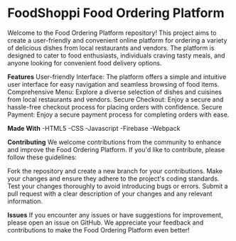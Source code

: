 # FoodShoppi Food Ordering Platform
Welcome to the Food Ordering Platform repository! This project aims to create a user-friendly and convenient online platform for ordering a variety of delicious dishes from local restaurants and vendors. The platform is designed to cater to food enthusiasts, individuals craving tasty meals, and anyone looking for convenient food delivery options.

**Features**
User-friendly Interface: The platform offers a simple and intuitive user interface for easy navigation and seamless browsing of food items.
Comprehensive Menu: Explore a diverse selection of dishes and cuisines from local restaurants and vendors.
Secure Checkout: Enjoy a secure and hassle-free checkout process for placing orders with confidence.
Secure Payment: Enjoy a secure payment process for completing orders with ease.

**Made With**
-HTML5
-CSS
-Javascript
-Firebase
-Webpack



**Contributing**
We welcome contributions from the community to enhance and improve the Food Ordering Platform. If you'd like to contribute, please follow these guidelines:

Fork the repository and create a new branch for your contributions.
Make your changes and ensure they adhere to the project's coding standards.
Test your changes thoroughly to avoid introducing bugs or errors.
Submit a pull request with a clear description of your changes and any relevant information.

**Issues**
If you encounter any issues or have suggestions for improvement, please open an issue on GitHub. We appreciate your feedback and contributions to make the Food Ordering Platform even better!
